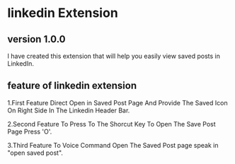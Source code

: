 # linkedin Extension 
## version 1.0.0

I have created this extension that will help you easily view saved posts in LinkedIn.

## feature of linkedin extension
1.First Feature Direct Open in Saved Post Page And Provide The Saved Icon On Right Side In The  Linkedin Header Bar.

2.Second Feature To Press To The Shorcut Key To Open The Save Post Page Press 'O'.

3.Third Feature To Voice Command Open The Saved Post page speak in  "open saved post".